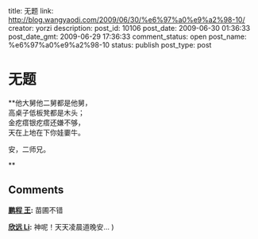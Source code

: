 title: 无题
link: http://blog.wangyaodi.com/2009/06/30/%e6%97%a0%e9%a2%98-10/
creator: yorzi
description: 
post_id: 10106
post_date: 2009-06-30 01:36:33
post_date_gmt: 2009-06-29 17:36:33
comment_status: open
post_name: %e6%97%a0%e9%a2%98-10
status: publish
post_type: post

# 无题

**他大舅他二舅都是他舅，  
高桌子低板凳都是木头；  
金疙瘩银疙瘩还嫌不够，  
天在上地在下你娃嫑牛。  
  
安，二师兄。  
  
**

## Comments

**[鹏程 王](#246 "2009-07-08 19:38:57"):** 苗圃不错

**[欣远 Li](#247 "2009-06-30 18:22:24"):** 神呢！天天凌晨道晚安... )

